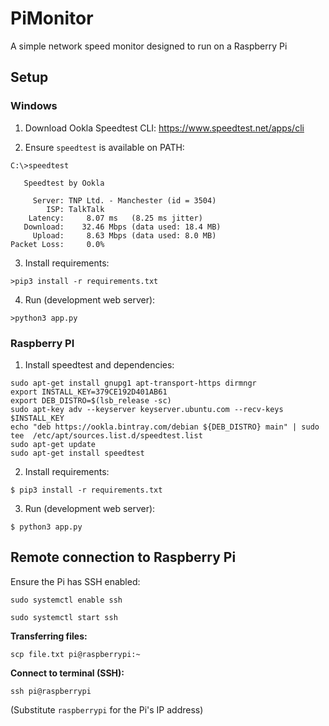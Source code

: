 # PiMonitor

A simple network speed monitor designed to run on a Raspberry Pi

## Setup

### Windows

1. Download Ookla Speedtest CLI: https://www.speedtest.net/apps/cli

2. Ensure `speedtest` is available on PATH:

```
C:\>speedtest

   Speedtest by Ookla

     Server: TNP Ltd. - Manchester (id = 3504)
        ISP: TalkTalk
    Latency:     8.07 ms   (8.25 ms jitter)
   Download:    32.46 Mbps (data used: 18.4 MB)
     Upload:     8.63 Mbps (data used: 8.0 MB)
Packet Loss:     0.0%
```

3. Install requirements:

`>pip3 install -r requirements.txt`

4. Run (development web server):

`>python3 app.py`


### Raspberry PI

1. Install speedtest and dependencies:

```
sudo apt-get install gnupg1 apt-transport-https dirmngr
export INSTALL_KEY=379CE192D401AB61
export DEB_DISTRO=$(lsb_release -sc)
sudo apt-key adv --keyserver keyserver.ubuntu.com --recv-keys $INSTALL_KEY
echo "deb https://ookla.bintray.com/debian ${DEB_DISTRO} main" | sudo tee  /etc/apt/sources.list.d/speedtest.list
sudo apt-get update
sudo apt-get install speedtest
```

2. Install requirements:

`$ pip3 install -r requirements.txt`

3. Run (development web server):

`$ python3 app.py`

## Remote connection to Raspberry Pi

Ensure the Pi has SSH enabled:

`sudo systemctl enable ssh`

`sudo systemctl start ssh`

**Transferring files:**

`scp file.txt pi@raspberrypi:~`

**Connect to terminal (SSH):**

`ssh pi@raspberrypi`

(Substitute `raspberrypi` for the Pi's IP address)
